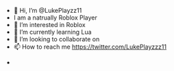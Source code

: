 - 👋 Hi, I’m @LukePlayzz11
- I am a natrually Roblox Player
- 👀 I’m interested in Roblox
- 🌱 I’m currently learning Lua
- 💞️ I’m looking to collaborate on 
- 📫 How to reach me https://twitter.com/LukePlayzzz11

<!---
LukePlayzz11-cmd/LukePlayzz11-cmd is a ✨ special ✨ repository because its `README.md` (this file) appears on your GitHub profile.
You can click the Preview link to take a look at your changes.
--->
+

